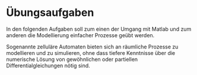 # Übungsaufgaben

In den folgenden Aufgaben soll zum einen der Umgang mit Matlab und zum anderen die Modellierung einfacher Prozesse geübt werden.

Sogenannte zelluläre Automaten bieten sich an räumliche Prozesse zu modellieren und zu simulieren, ohne dass tiefere Kenntnisse über die numerische Lösung von gewöhnlichen oder partiellen Differentialgleichungen nötig sind.